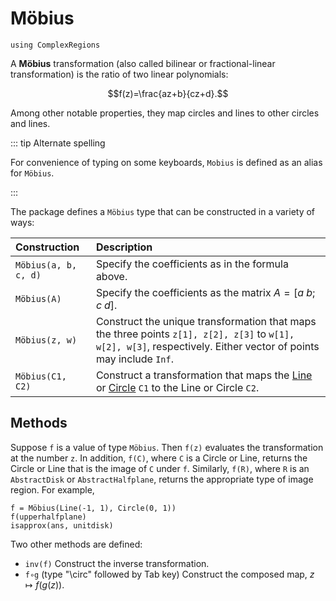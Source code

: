# Möbius

```@setup examples
using ComplexRegions
```

A **Möbius** transformation (also called bilinear or fractional-linear transformation) is the ratio of two linear polynomials:

$$f(z)=\frac{az+b}{cz+d}.$$

Among other notable properties, they map circles and lines to other circles and lines.

::: tip Alternate spelling

For convenience of typing on some keyboards, `Mobius` is defined as an alias for `Möbius`.

:::

The package defines a `Möbius` type that can be constructed in a variety of ways:

| Construction | Description |
| :----------- | :---------- |
| `Möbius(a, b, c, d)` | Specify the coefficients as in the formula above. |
| `Möbius(A)` | Specify the coefficients as the matrix $A=[a\;b;\;\,c\;d]$. |
| `Möbius(z, w)` | Construct the unique transformation that maps the three points `z[1], z[2], z[3]` to `w[1], w[2], w[3]`, respectively. Either vector of points may include `Inf`. |
| `Möbius(C1, C2)` | Construct a transformation that maps the [Line](@ref) or [Circle](@ref) `C1` to the Line or Circle `C2`. |

## Methods

Suppose `f` is a value of type `Möbius`. Then `f(z)` evaluates the transformation at the number `z`. In addition, `f(C)`, where `C` is a Circle or Line, returns the Circle or Line that is the image of `C` under `f`. Similarly, `f(R)`, where `R` is an `AbstractDisk` or `AbstractHalfplane`, returns the appropriate type of image region. For example,

```@repl examples
f = Möbius(Line(-1, 1), Circle(0, 1))
f(upperhalfplane)
isapprox(ans, unitdisk)
```

Two other methods are defined:

- `inv(f)` Construct the inverse transformation.
- `f∘g` (type "\circ" followed by Tab key) Construct the composed map, $z \mapsto f(g(z))$.

